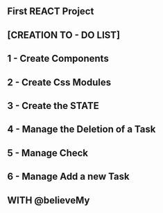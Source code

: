 ##      First REACT Project     ##

## [CREATION TO - DO LIST] ##
##  1 - Create Components               ##
##  2 - Create Css Modules              ##
##  3 - Create the STATE                ##
##  4 - Manage the Deletion of a Task   ##
##  5 - Manage Check                    ##
##  6 - Manage Add a new Task           ##

## WITH @believeMy

